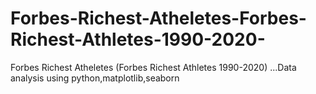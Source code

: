 # Forbes-Richest-Atheletes-Forbes-Richest-Athletes-1990-2020-
Forbes Richest Atheletes (Forbes Richest Athletes 1990-2020)  ...Data analysis using python,matplotlib,seaborn
